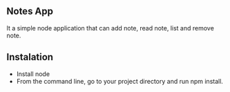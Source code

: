 ## Notes App

It a simple node application that can add note, read note, list and remove note.

## Instalation 
- Install node
- From the command line, go to your project directory and run npm install. 
